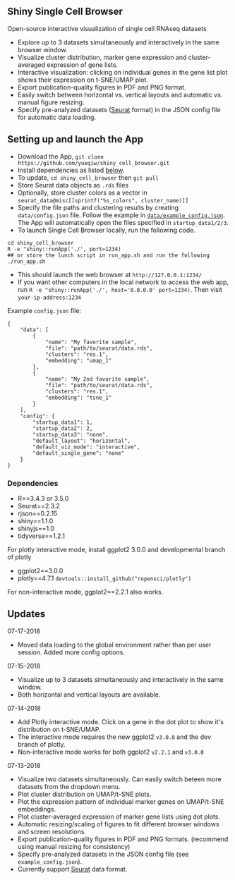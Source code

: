 
## Shiny Single Cell Browser

Open-source interactive visualization of single cell RNAseq datasets

  - Explore up to 3 datasets simultaneously and interactively in the same browser window. 
  - Visualize cluster distribution, marker gene expression and cluster-averaged expression of gene lists. 
  - Interactive visualization: clicking on individual genes in the gene list plot shows their expression on t-SNE/UMAP plot. 
  - Export publication-quality figures in PDF and PNG format. 
  - Easily switch between horizontal vs. vertical layouts and automatic vs. manual figure resizing. 
  - Specify pre-analyzed datasets ([Seurat](https://github.com/satijalab/seurat) format) in the JSON config file for automatic data loading.


## Setting up and launch the App
  
  - Download the App, `git clone https://github.com/yueqiw/shiny_cell_browser.git`
  - Install dependencies as listed [below](#dependencies). 
  - To update, `cd shiny_cell_browser` then `git pull`
  - Store Seurat data objects as `.rds` files 
  - Optionally, store cluster colors as a vector in `seurat_data@misc[[sprintf("%s_colors", cluster_name)]]`
  - Specify the file paths and clustering results by creating `data/config.json` file. Follow the example in [`data/example_config.json`](data/example_config.json). The App will automatically open the files specified in `startup_data1/2/3`. 
  - To launch Single Cell Browser locally, run the following code.  
  ```
  cd shiny_cell_browser
  R -e "shiny::runApp('./', port=1234)
  ## or store the lunch script in run_app.sh and run the following
  ./run_app.sh 
  ```
  - This should launch the web browser at `http://127.0.0.1:1234/`
  - If you want other computers in the local network to access the web app, run `R -e "shiny::runApp('./', host='0.0.0.0' port=1234)`. Then visit `your-ip-address:1234`
  
Example `config.json` file: 

```
{
    "data": [
        {
            "name": "My favorite sample",
            "file": "path/to/seurat/data.rds",
            "clusters": "res.1",
            "embedding": "umap_1"
        },
        {
            "name": "My 2nd favorite sample",
            "file": "path/to/seurat/data.rds",
            "clusters": "res.1",
            "embedding": "tsne_1"
        }
    ],
    "config": {
        "startup_data1": 1,
        "startup_data2": 2,
        "startup_data3": "none",
        "default_layout": "horizontal",
        "default_viz_mode": "interactive",
        "default_single_gene": "none"
    }
}
```

### Dependencies

  - R==3.4.3 or 3.5.0
  - Seurat==2.3.2
  - rjson==0.2.15
  - shiny==1.1.0
  - shinyjs==1.0
  - tidyverse==1.2.1

For plotly interactive mode, install ggplot2 3.0.0 and developmental branch of plotly
  - ggplot2==3.0.0
  - plotly==4.7.1  `devtools::install_github("ropensci/plotly")`

For non-interactive mode, ggplot2==2.2.1 also works. 
  
## Updates

07-17-2018
  - Moved data loading to the global environment rather than per user session. Added more config options. 
  
07-15-2018
  - Visualize up to 3 datasets simultaneously and interactively in the same window. 
  - Both horizontal and vertical layouts are available. 

07-14-2018

  - Add Plotly interactive mode. Click on a gene in the dot plot to show it's distribution on t-SNE/UMAP.
  - The interactive mode requires the new ggplot2 `v3.0.0` and the dev branch of plotly. 
  - Non-interactive mode works for both ggplot2 `v2.2.1` and `v3.0.0`

07-13-2018

  - Visualize two datasets simultaneously. Can easily switch beteen more datasets from the dropdown menu.
  - Plot cluster distribution on UMAP/t-SNE plots.
  - Plot the expression pattern of individual marker genes on UMAP/t-SNE embeddings.
  - Plot cluster-averaged expression of marker gene lists using dot plots.
  - Automatic resizing/scaling of figures to fit different browser windows and screen resolutions.
  - Export publication-quality figures in PDF and PNG formats. (recommend using manual resizing for consistency)
  - Specify pre-analyzed datasets in the JSON config file (see `example_config.json`).
  - Currently support [Seurat](https://github.com/satijalab/seurat) data format.




